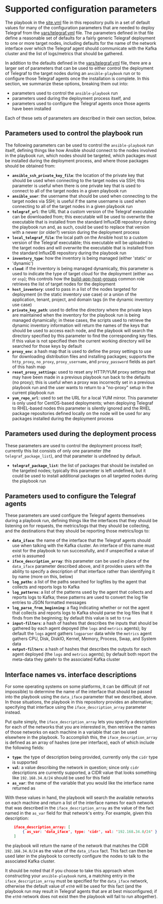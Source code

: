 # Supported configuration parameters
The playbook in the [site.yml](../site.yml) file in this repository pulls in a set of default values for many of the configuration parameters that are needed to deploy Telegraf from the [vars/telegraf.yml](../vars/telegraf.yml) file. The parameters defined in that file define a reasonable set of defaults for a fairly generic Telegraf deployment to one or more target nodes, including defaults for the name of the network interface over which the Telegraf agent should communicate with the Kafka cluster and the list of logs/metrics that should be gathered.

In addition to the defaults defined in the [vars/telegraf.yml](../vars/telegraf.yml) file, there are a larger set of parameters that can be used to either control the deployment of Telegraf to the target nodes during an `ansible-playbook` run or to configure those Telegraf agents once the installation is complete. In this section, we summarize these options, breaking them out into:

* parameters used to control the `ansible-playbook` run
* parameters used during the deployment process itself, and
* parameters used to configure the Telegraf agents once those agents have been installed

Each of these sets of parameters are described in their own section, below.

## Parameters used to control the playbook run
The following parameters can be used to control the `ansible-playbook` run itself, defining things like how Ansible should connect to the nodes involved in the playbook run, which nodes should be targeted, which packages must be installed during the deployment process, and where those packages should be obtained from:

* **`ansible_ssh_private_key_file`**: the location of the private key that should be used when connecting to the target nodes via SSH; this parameter is useful when there is one private key that is used to connect to all of the target nodes in a given playbook run
* **`ansible_user`**: the username that should be used when connecting to the target nodes via SSH; is useful if the same username is used when connecting to all of the target nodes in a given playbook run
* **`telegraf_url`**: the URL that a custom version of the Telegraf executable can be downloaded from; this executable will be used to overwrite the executable that is installed from the standard InfluxDB repository during the playbook run and, as such, could be used to replace that version with a newer (or older?) version during the deployment process
* **`local_telegraf_file`**: the local path on the Ansible host to a custom version of the Telegraf executable; this executable will be uploaded to the target nodes and will overwrite the executable that is installed from the standard InfluxDB repository during the playbook run
* **`inventory_type`**: how the inventory is being managed (either 'static' or 'dynamic')
* **`cloud`**: if the inventory is being managed dynamically, this parameter is used to indicate the type of target cloud for the deployment (either `aws` or `osp`); this controls how the [build-app-host-groups](../common-roles/build-app-host-groups) common role retrieves the list of target nodes for the deployment
* **`host_inventory`**: used to pass in a list of the nodes targeted for deployment (in the static inventory use case) or a union of the application, tenant, project, and domain tags (in the dynamic inventory use case)
* **`private_key_path`**: used to define the directory where the private keys are maintained when the inventory for the playbook run is being managed dynamically; in these cases, the scripts used to retrieve the dynamic inventory information will return the names of the keys that should be used to access each node, and the playbook will search the directory specified by this parameter to find the corresponding key files. If this value is not specified then the current working directory will be searched for those keys by default
* **`proxy_env`**: a hash map that is used to define the proxy settings to use for downloading distribution files and installing packages; supports the `http_proxy`, `no_proxy`, `proxy_username`, and `proxy_password` fields as part of this hash map
* **`reset_proxy_settings`**: used to reset any HTTP/YUM proxy settings that may have been made in a previous playbook run back to the defaults (no proxy); this is useful when a proxy was incorrectly set in a previous playbook run and the user wants to return to a "no-proxy" setup in the current playbook run
* **`yum_repo_url`**: used to set the URL for a local YUM mirror. This parameter is only used for CentOS-based deployments; when deploying Telegraf to RHEL-based nodes this parameter is silently ignored and the RHEL package repositories defined locally on the node will be used for any packages installed during the deployment process

## Parameters used during the deployment process
These parameters are used to control the deployment process itself; currently this list consists of only one parameter (the `telegraf_package_list`), and that parameter is undefined by default.

* **`telegraf_package_list`**: the list of packages that should be installed on the targeted nodes; typically this parameter is left undefined, but it could be used to install additional packages on all targeted nodes during the playbook run

## Parameters used to configure the Telegraf agents
These parameters are used configure the Telegraf agents themselves during a playbook run, defining things like the interfaces that they should be listening on for requests, the metrics/logs that they should be collecting, and the destinations that they should be reporting those metrics/logs to:

* **`data_iface`**: the name of the interface that the Telegraf agents should use when talking with the Kafka cluster. An interface of this name must exist for the playbook to run successfully, and if unspecified a value of `eth0` is assumed
* **`iface_description_array`**: this parameter can be used in place of the `data_iface` parameter described above, and it provides users with the ability to specify a description of that interface rather than identifying it by name (more on this, below)
* **`log_paths`**: a list of the paths searched for logfiles by the agent that collects and reports logs to Kafka
* **`log_patterns`**: a list of the patterns used by the agent that collects and reports logs to Kafka; these patterns are used to convert the log file entries to JSON formatted messages
* **`log_parse_from_beginning`**: a flag indicating whether or not the agent that collects and reports logs to Kafka should parse the log files that it finds from the beginning; by default this value is set to `true`
* **`input-filters`**: a hash of hashes that describes the inputs that should be gathered by each agent depoyed (the `logs` and `metrics` agents); by default the `logs` agent gathers `logparser` data while the `metrics` agent gathers CPU, Disk, DiskIO, Kernel, Memory, Process, Swap, and System data
* **`output-filters`**: a hash of hashes that describes the outputs for each agent deployed (the `logs` and `metrics` agents); by default both report the meta-data they gatehr to the associated Kafka cluster

## Interface names vs. interface descriptions
For some operating systems on some platforms, it can be difficult (if not impossible) to determine the name of the interface that should be passed into the playbook using the `data_iface` parameter that we described, above. In those situations, the playbook in this repository provides an alternative; specifying that interface using the `iface_description_array` parameter instead.

Put quite simply, the `iface_description_array` lets you specify a description for each of the networks that you are interested in, then retrieve the names of those networks on each machine in a variable that can be used elsewhere in the playbook. To accomplish this, the `iface_description_array` is defined as an array of hashes (one per interface), each of which include the following fields:

* **`type`**: the type of description being provided, currently only the `cidr` type is supported
* **`val`**: a value describing the network in question; since only `cidr` descriptions are currently supported, a CIDR value that looks something like `192.168.34.0/24` should be used for this field
* **`as_var`**: the name of the variable that you would like the interface name returned as

With these values in hand, the playbook will search the available networks on each machine and return a list of the interface names for each network that was described in the `iface_description_array` as the value of the fact named in the `as_var` field for that network's entry. For example, given this description:

```json
    iface_description_array: [
        { as_var: 'data_iface', type: 'cidr', val: '192.168.34.0/24' },
    ]
```

the playbook will return the name of the network that matches the CIDR `192.168.34.0/24` as the value of the `data_iface` fact. This fact can then be used later in the playbook to correctly configure the nodes to talk to the associated Kafka cluster.

It should be noted that if you choose to take this approach when constructing your `ansible-playbook` runs, a matching entry in the `iface_description_array` must be specified for the `data_iface` network, otherwise the default value of `eth0` will be used for this fact (and the playbook run may result in Telegraf agents that are at best misconfigured; if the `eth0` network does not exist then the playbook will fail to run altogether).